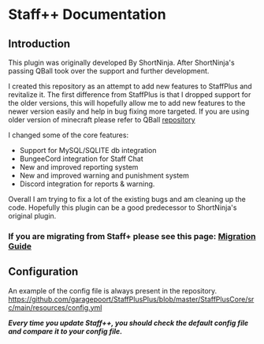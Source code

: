 # Staff++ Documentation

## Introduction
This plugin was originally developed By ShortNinja. After ShortNinja's passing QBall took over the support and further development.

I created this repository as an attempt to add new features to StaffPlus and revitalize it.
The first difference from StaffPlus is that I dropped support for the older versions, this will hopefully allow me to add new features to the newer version easily and help in bug fixing more targeted. If you are using older version of minecraft please refer to QBall [repository](https://github.com/Qballl/StaffPlus)

I changed some of the core features:

* Support for MySQL/SQLITE db integration
* BungeeCord integration for Staff Chat
* New and improved reporting system
* New and improved warning and punishment system
* Discord integration for reports & warning.

Overall I am trying to fix a lot of the existing bugs and am cleaning up the code.
Hopefully this plugin can be a good predecessor to ShortNinja's original plugin.

### If you are migrating from Staff+ please see this page: [Migration Guide](https://github.com/garagepoort/StaffPlusPlus/wiki/StaffPlus-Migration)

## Configuration

An example of the config file is always present in the repository.
https://github.com/garagepoort/StaffPlusPlus/blob/master/StaffPlusCore/src/main/resources/config.yml

_**Every time you update Staff++, you should check the default config file and compare it to your config file.**_
